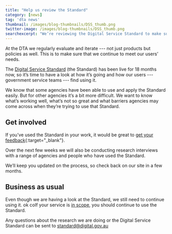 ```yaml
---
title: "Help us review the Standard"
category: [news]
tag: 'dta news'
thumbnail: /images/blog-thumbnails/DSS_thumb.png
twitter-image: /images/blog-thumbnails/DSS_thumb.png
searchexcerpt: "We’re reviewing the Digital Service Standard to make sure that it’s working for you. You can help us by submitting your feedback."
---
```


At the DTA we regularly evaluate and iterate --- not just products but policies as well. This is to make sure that we continue to meet our users’ needs. 

The [Digital Service Standard](https://www.dta.gov.au/standard/) (the Standard) has been live for 18 months now, so it’s time to have a look at how it’s going and how our users --- government service teams --- find using it. 

We know that some agencies have been able to use and apply the Standard easily. But for other agencies it’s a bit more difficult. We want to know what’s working well, what’s not so great and what barriers agencies may come across when they’re trying to use that Standard. 

## Get involved

If you’ve used the Standard in your work, it would be great to [get your feedback](https://www.surveymonkey.com/r/BG8RHYP){:target="_blank"}. 

Over the next few weeks we will also be conducting research interviews with a range of agencies and people who have used the Standard. 

We’ll keep you updated on the process, so check back on our site in a few months. 

## Business as usual

Even though we are having a look at the Standard, we still need to continue using it. ok coIf your service is [in scope](https://www.dta.gov.au/standard/scope-of-standard/), you should continue to use the Standard.

Any questions about the research we are doing or the Digital Service Standard can be sent to [standard@digital.gov.au](mailto:standard@digital.gov.au)
